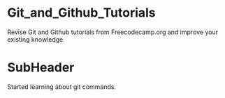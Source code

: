 # Git_and_Github_Tutorials

Revise Git and Github tutorials from Freecodecamp.org and improve your existing knowledge

# SubHeader

Started learning about git commands.